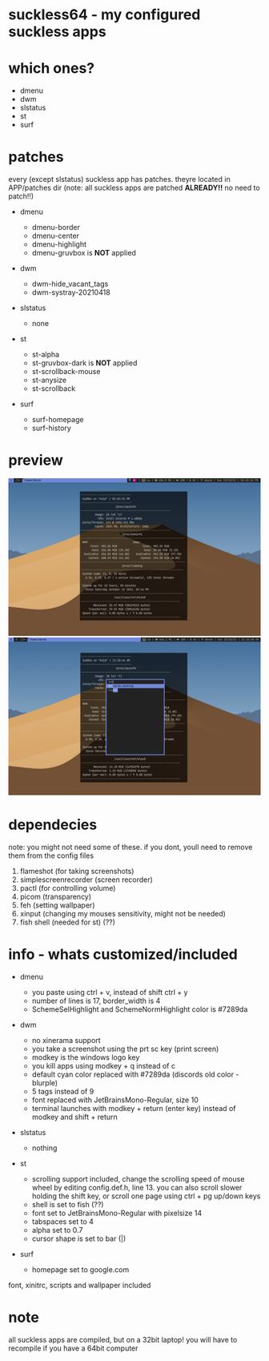 # suckless64 - my configured suckless apps

# which ones?
- dmenu
- dwm
- slstatus
- st
- surf

# patches
every (except slstatus) suckless app has patches. theyre located in APP/patches dir (note: all suckless apps are patched **ALREADY!!** no need to patch!!)

- dmenu
  - dmenu-border
  - dmenu-center
  - dmenu-highlight
  - dmenu-gruvbox is __**NOT**__ applied

- dwm
  - dwm-hide_vacant_tags
  - dwm-systray-20210418

- slstatus
  - none

- st
  - st-alpha
  - st-gruvbox-dark is __**NOT**__ applied
  - st-scrollback-mouse
  - st-anysize
  - st-scrollback

- surf
  - surf-homepage
  - surf-history

# preview
![dwm desktop, with st, and slstatus visible](pre/dwm_st_slstatus_preview.png)
![dmenu preview](pre/dmenu_preview.png)

# dependecies
note: you might not need some of these. if you dont, youll need to remove them from the config files

1. flameshot (for taking screenshots)
2. simplescreenrecorder (screen recorder)
3. pactl (for controlling volume)
4. picom (transparency)
5. feh (setting wallpaper)
6. xinput (changing my mouses sensitivity, might not be needed)
7. fish shell (needed for st) (??)

# info - whats customized/included
- dmenu
  - you paste using ctrl + v, instead of shift ctrl + y
  - number of lines is 17, border_width is 4
  - SchemeSelHighlight and SchemeNormHighlight color is #7289da

- dwm
  - no xinerama support
  - you take a screenshot using the prt sc key (print screen)
  - modkey is the windows logo key
  - you kill apps using modkey + q instead of c
  - default cyan color replaced with #7289da (discords old color - blurple)
  - 5 tags instead of 9
  - font replaced with JetBrainsMono-Regular, size 10
  - terminal launches with modkey + return (enter key) instead of modkey and shift + return

- slstatus
  - nothing

- st
  - scrolling support included, change the scrolling speed of mouse wheel by editing config.def.h, line 13. you can also scroll slower holding the shift key, or scroll one page using ctrl + pg up/down keys
  - shell is set to fish (??)
  - font set to JetBrainsMono-Regular with pixelsize 14
  - tabspaces set to 4
  - alpha set to 0.7
  - cursor shape is set to bar (|)

- surf
  - homepage set to google.com

font, xinitrc, scripts and wallpaper included

# note
all suckless apps are compiled, but on a 32bit laptop! you will have to recompile if you have a 64bit computer
